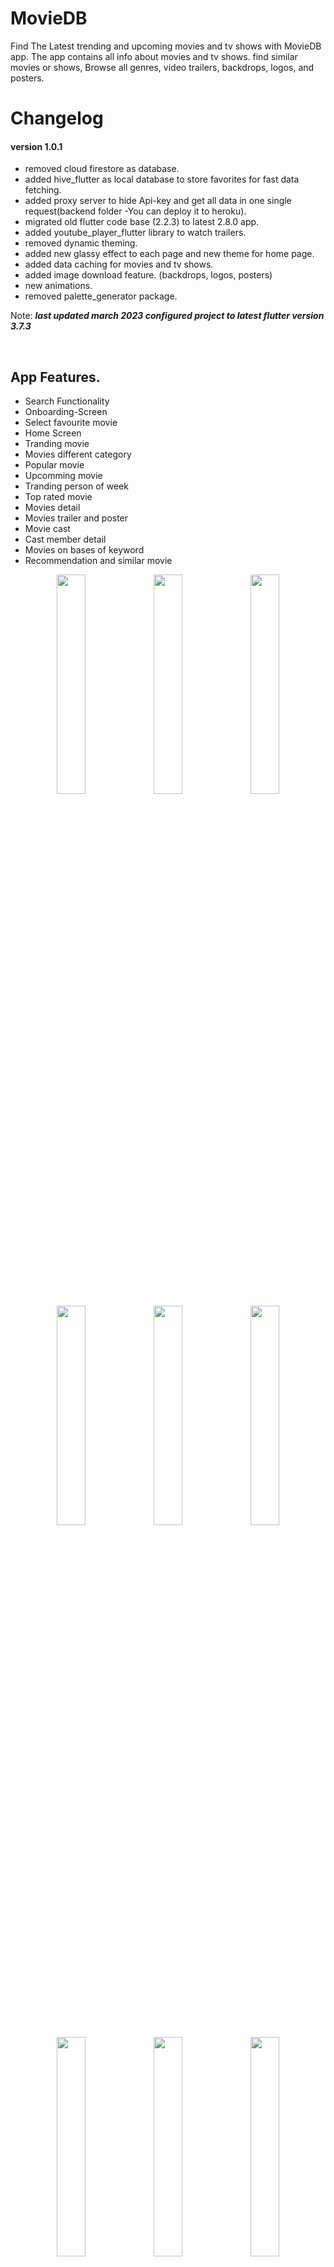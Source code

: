 # MovieDB

Find The Latest trending and upcoming movies and tv shows with MovieDB app. The app contains all info about movies and tv shows. find similar movies or shows, Browse all genres, video trailers, backdrops, logos, and posters.

<!-- <a href="https://github.com/Ansh-Rathod/Flutter-Bloc-MovieDB-App/releases/download/v1.0.1/app-armeabi-v7a-release.apk">Download Release app</a> -->
<!-- 
Note: App is updated to version 1.0.1 you can find other versions by changing branch or in release. -->

# Changelog

#### version 1.0.1

- removed cloud firestore as database.
- added hive_flutter as local database to store favorites for fast data fetching.
- added proxy server to hide Api-key and get all data in one single request(backend folder -You can deploy it to heroku).
- migrated old flutter code base (2.2.3) to latest 2.8.0 app.
- added youtube_player_flutter library to watch trailers.
- removed dynamic theming.
- added new glassy effect to each page and new theme for home page.
- added data caching for movies and tv shows.
- added image download feature. (backdrops, logos, posters)
- new animations.
- removed palette_generator package.

Note: _**last updated march 2023 configured project to latest flutter version 3.7.3**_

<br/>

## App Features.

- Search Functionality
- Onboarding-Screen
- Select favourite movie
- Home Screen
- Tranding movie
- Movies different category
- Popular movie
- Upcomming movie
- Tranding person of week
- Top rated movie
- Movies detail
- Movies trailer and poster
- Movie cast
- Cast member detail
- Movies on bases of keyword
- Recommendation and similar movie

<p align="center">
<img src="screenshots/1640179162978.png" width="30%">
<img src="screenshots/1640179148024.png" width="30%">
<img src="screenshots/1640179172631.png" width="30%">
<img src="screenshots/1640179179700.png" width="30%">
<img src="screenshots/1640179186128.png" width="30%">
<img src="screenshots/1640179193240.png" width="30%">
<img src="screenshots/1640179202803.png" width="30%">
<img src="screenshots/1640179207829.png" width="30%">
<img src="screenshots/1640179366140.png" width="30%">

</p>

**Packages used:**

- cupertino_icons: ^1.0.2
- intl: ^0.17.0
- http: ^0.13.4
- hive_flutter: ^1.1.0
- flutter_bloc: ^8.0.0
- font_awesome_flutter: ^9.2.0
- google_fonts: ^2.1.0
- url_launcher: ^6.0.17
- readmore: ^2.1.0
- cached_network_image: ^3.2.0
- equatable: ^2.0.3
- uni_links: ^0.5.1
- shimmer: ^2.0.0
- fluttertoast: ^8.0.8
- photo_view: ^0.13.0
- carousel_slider: ^4.0.0

## How to use

frist you need to setup proxy server for app.

1. deploy backend folder to server.

2. add Envirnoment variables to your deploy server.

PS: You can easily deploy this server to heroku.
Tutorial link: https://devcenter.heroku.com/articles/deploying-nodejs

```
API_KEY = "?api_key=<Your tmdb api key>"
OMDB_API_KEY="<your ombd api key>"
```

To clone and run this application, you'll need [Git](https://git-scm.com/downloads) and [Flutter](https://flutter.dev/docs/get-started/install) installed on your computer. From your command line:

```
# Clone this repository
$ git clone https://github.com/Appii00/Flutter-Bloc-MovieDB-App.git
```

```
# go to lib/api/key.dart and paste your deployed server link to BASE_URL
```

```
# Go into the repository
$ cd Flutter-Bloc-MovieDB-App
```

```
# Install dependencies
$ flutter packages get
```

```
# Run the app
$ flutter run
```

This project is just for fun, but if you have any crazy idea for this app feel free to contribute, or create request for the features. Any contributions you make are greatly appreciated.

# Contact me

<a href="mailto: anshrathod29@gmail.com">
<img src="https://img.shields.io/badge/Gmail-D14836?style=for-the-badge&logo=gmail&logoColor=white"/>
</a>
<a href="https://twitter.com/appiirathod">
<img src="https://img.shields.io/badge/Twitter-1DA1F2?style=for-the-badge&logo=twitter&logoColor=white"/>
</a>
<a href="https://www.linkedin.com/in/ansh-rathod-478a81210/">
<img src="https://img.shields.io/badge/LinkedIn-0077B5?style=for-the-badge&logo=linkedin&logoColor=white"/>
</a>
